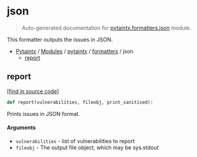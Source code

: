 # json

> Auto-generated documentation for [pytaintx.formatters.json](../../../pytaintx/formatters/json.py) module.

This formatter outputs the issues in JSON.

- [Pytaintx](../../README.md#pytaintx-index) / [Modules](../../README.md#pytaintx-modules) / [pytaintx](../index.md#pytaintx) / [formatters](index.md#formatters) / json
    - [report](#report)

## report

[[find in source code]](../../../pytaintx/formatters/json.py#L8)

```python
def report(vulnerabilities, fileobj, print_sanitised):
```

Prints issues in JSON format.

#### Arguments

- `vulnerabilities` - list of vulnerabilities to report
- `fileobj` - The output file object, which may be sys.stdout
